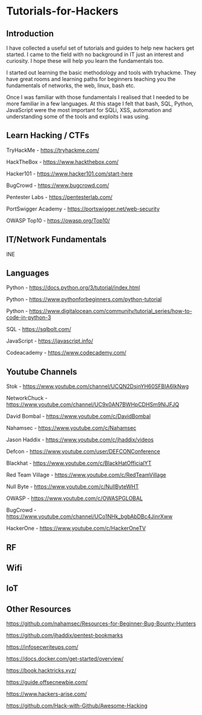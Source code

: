 # Tutorials-for-Hackers

## Introduction

I have collected a useful set of tutorials and guides to help new hackers get started. I came to the field with no background in IT just an interest and curiosity. I hope these will help you learn the fundamentals too. 

I started out learning the basic methodology and tools with tryhackme. They have great rooms and learning paths for beginners teaching you the fundamentals of networks, the web, linux, bash etc.

Once I was familiar with those fundamentals I realised that I needed to be more familiar in a few languages. At this stage I felt that bash, SQL, Python, JavaScript were the most important for SQLi, XSS, automation and understanding some of the tools and exploits I was using. 

## Learn Hacking / CTFs

TryHackMe - https://tryhackme.com/

HackTheBox - https://www.hackthebox.com/

Hacker101 - https://www.hacker101.com/start-here

BugCrowd - https://www.bugcrowd.com/

Pentester Labs - https://pentesterlab.com/

PortSwigger Academy - https://portswigger.net/web-security

OWASP Top10 - https://owasp.org/Top10/

## IT/Network Fundamentals

INE

## Languages

Python - https://docs.python.org/3/tutorial/index.html

Python - https://www.pythonforbeginners.com/python-tutorial

Python - https://www.digitalocean.com/community/tutorial_series/how-to-code-in-python-3

SQL - https://sqlbolt.com/

JavaScript - https://javascript.info/

Codeacademy - https://www.codecademy.com/

## Youtube Channels

Stok - https://www.youtube.com/channel/UCQN2DsjnYH60SFBIA6IkNwg

NetworkChuck - https://www.youtube.com/channel/UC9x0AN7BWHpCDHSm9NiJFJQ

David Bombal - https://www.youtube.com/c/DavidBombal

Nahamsec - https://www.youtube.com/c/Nahamsec

Jason Haddix - https://www.youtube.com/c/jhaddix/videos

Defcon - https://www.youtube.com/user/DEFCONConference

Blackhat - https://www.youtube.com/c/BlackHatOfficialYT

Red Team Village - https://www.youtube.com/c/RedTeamVillage

Null Byte - https://www.youtube.com/c/NullByteWHT

OWASP - https://www.youtube.com/c/OWASPGLOBAL

BugCrowd - https://www.youtube.com/channel/UCo1NHk_bgbAbDBc4JinrXww

HackerOne - https://www.youtube.com/c/HackerOneTV

## RF

## Wifi

## IoT

## Other Resources

https://github.com/nahamsec/Resources-for-Beginner-Bug-Bounty-Hunters

https://github.com/jhaddix/pentest-bookmarks

https://infosecwriteups.com/

https://docs.docker.com/get-started/overview/

https://book.hacktricks.xyz/

https://guide.offsecnewbie.com/

https://www.hackers-arise.com/

https://github.com/Hack-with-Github/Awesome-Hacking
